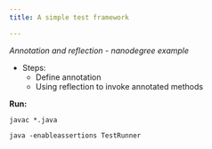 ```yaml
---
title: A simple test framework

---
```


*Annotation and reflection - nanodegree example*

- Steps:
  - Define annotation
  - Using reflection to invoke annotated methods

**Run:**

`javac *.java`

`java -enableassertions TestRunner`
